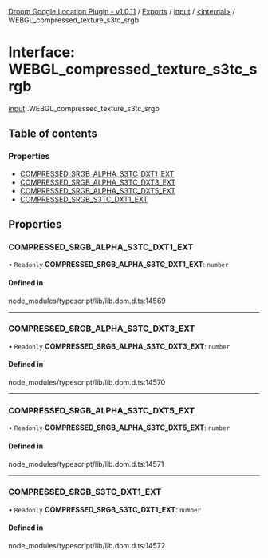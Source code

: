 [Droom Google Location Plugin - v1.0.11](../README.md) / [Exports](../modules.md) / [input](../modules/input.md) / [<internal\>](../modules/input._internal_.md) / WEBGL\_compressed\_texture\_s3tc\_srgb

# Interface: WEBGL\_compressed\_texture\_s3tc\_srgb

[input](../modules/input.md).[<internal>](../modules/input._internal_.md).WEBGL_compressed_texture_s3tc_srgb

## Table of contents

### Properties

- [COMPRESSED\_SRGB\_ALPHA\_S3TC\_DXT1\_EXT](input._internal_.WEBGL_compressed_texture_s3tc_srgb.md#compressed_srgb_alpha_s3tc_dxt1_ext)
- [COMPRESSED\_SRGB\_ALPHA\_S3TC\_DXT3\_EXT](input._internal_.WEBGL_compressed_texture_s3tc_srgb.md#compressed_srgb_alpha_s3tc_dxt3_ext)
- [COMPRESSED\_SRGB\_ALPHA\_S3TC\_DXT5\_EXT](input._internal_.WEBGL_compressed_texture_s3tc_srgb.md#compressed_srgb_alpha_s3tc_dxt5_ext)
- [COMPRESSED\_SRGB\_S3TC\_DXT1\_EXT](input._internal_.WEBGL_compressed_texture_s3tc_srgb.md#compressed_srgb_s3tc_dxt1_ext)

## Properties

### COMPRESSED\_SRGB\_ALPHA\_S3TC\_DXT1\_EXT

• `Readonly` **COMPRESSED\_SRGB\_ALPHA\_S3TC\_DXT1\_EXT**: `number`

#### Defined in

node_modules/typescript/lib/lib.dom.d.ts:14569

___

### COMPRESSED\_SRGB\_ALPHA\_S3TC\_DXT3\_EXT

• `Readonly` **COMPRESSED\_SRGB\_ALPHA\_S3TC\_DXT3\_EXT**: `number`

#### Defined in

node_modules/typescript/lib/lib.dom.d.ts:14570

___

### COMPRESSED\_SRGB\_ALPHA\_S3TC\_DXT5\_EXT

• `Readonly` **COMPRESSED\_SRGB\_ALPHA\_S3TC\_DXT5\_EXT**: `number`

#### Defined in

node_modules/typescript/lib/lib.dom.d.ts:14571

___

### COMPRESSED\_SRGB\_S3TC\_DXT1\_EXT

• `Readonly` **COMPRESSED\_SRGB\_S3TC\_DXT1\_EXT**: `number`

#### Defined in

node_modules/typescript/lib/lib.dom.d.ts:14572
